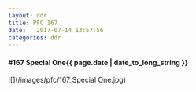 ```yaml
---
layout: ddr
title: PFC 167
date:   2017-07-14 13:57:56
categories: ddr
---
```


#### **#167** Special One<span class="pull-right">{{ page.date | date_to_long_string }}</span>
![](/images/pfc/167_Special One.jpg)
